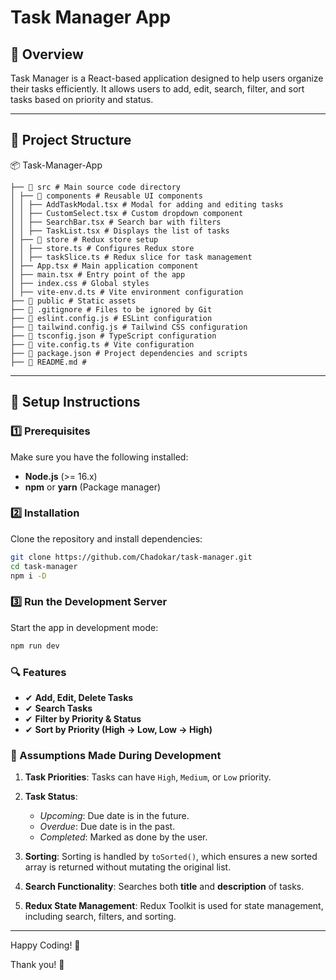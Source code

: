 # Task Manager App

## 📌 Overview

Task Manager is a React-based application designed to help users organize their tasks efficiently. It allows users to add, edit, search, filter, and sort tasks based on priority and status.

---

## 📁 Project Structure

📦 Task-Manager-App

```
├── 📂 src # Main source code directory
│ ├── 📂 components # Reusable UI components
│ │ ├── AddTaskModal.tsx # Modal for adding and editing tasks
│ │ ├── CustomSelect.tsx # Custom dropdown component
│ │ ├── SearchBar.tsx # Search bar with filters
│ │ ├── TaskList.tsx # Displays the list of tasks
│ ├── 📂 store # Redux store setup
│ │ ├── store.ts # Configures Redux store
│ │ ├── taskSlice.ts # Redux slice for task management
│ ├── App.tsx # Main application component
│ ├── main.tsx # Entry point of the app
│ ├── index.css # Global styles
│ ├── vite-env.d.ts # Vite environment configuration
├── 📂 public # Static assets
├── 📜 .gitignore # Files to be ignored by Git
├── 📜 eslint.config.js # ESLint configuration
├── 📜 tailwind.config.js # Tailwind CSS configuration
├── 📜 tsconfig.json # TypeScript configuration
├── 📜 vite.config.ts # Vite configuration
├── 📜 package.json # Project dependencies and scripts
├── 📜 README.md #
```

---

## 🚀 Setup Instructions

### **1️⃣ Prerequisites**

Make sure you have the following installed:

- **Node.js** (>= 16.x)
- **npm** or **yarn** (Package manager)

### **2️⃣ Installation**

Clone the repository and install dependencies:

```sh
git clone https://github.com/Chadokar/task-manager.git
cd task-manager
npm i -D
```

### **3️⃣ Run the Development Server**

Start the app in development mode:

```sh
npm run dev
```

### **🔍 Features**

- ✔ **Add, Edit, Delete Tasks**
- ✔ **Search Tasks**
- ✔ **Filter by Priority & Status**
- ✔ **Sort by Priority (High → Low, Low → High)**

### **📝 Assumptions Made During Development**

1. **Task Priorities**: Tasks can have `High`, `Medium`, or `Low` priority.

2. **Task Status**:

   - _Upcoming_: Due date is in the future.
   - _Overdue_: Due date is in the past.
   - _Completed_: Marked as done by the user.

3. **Sorting**: Sorting is handled by `toSorted()`, which ensures a new sorted array is returned without mutating the original list.

4. **Search Functionality**: Searches both **title** and **description** of tasks.

5. **Redux State Management**: Redux Toolkit is used for state management, including search, filters, and sorting.

---

Happy Coding! 🚀

Thank you! 🙏
